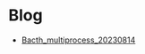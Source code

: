 # Blog

- [Bacth_multiprocess_20230814](https://github.com/KarenKaoK/Blog/tree/main/Bacth_multiprocess_20230814)

